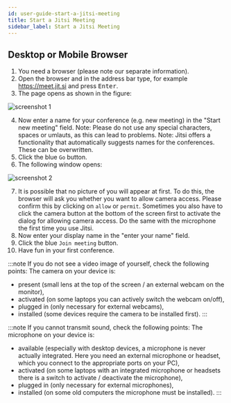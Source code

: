 ```yaml
---
id: user-guide-start-a-jitsi-meeting
title: Start a Jitsi Meeting
sidebar_label: Start a Jitsi Meeting
---
```


## Desktop or Mobile Browser

1. You need a browser (please note our separate information).
2. Open the browser and in the address bar type, for example https://meet.jit.si and press <kbd>Enter</kbd>.
3. The page opens as shown in the figure:

![screenshot 1](../assets/user_guide_start_meeting.png "screenshot 1")

4. Now enter a name for your conference (e.g. new meeting) in the "Start new meeting" field.
Note: Please do not use any special characters, spaces or umlauts, as this can lead to problems.
Note: Jitsi offers a functionality that automatically suggests names for the conferences. These can be overwritten.
5. Click the blue `Go` button.
6. The following window opens:

![screenshot 2](../assets/user_guide_join_meeting.png "screenshot 2")

7. It is possible that no picture of you will appear at first. To do this, the browser will ask you whether you want to allow camera access. Please confirm this by clicking on `allow` or `permit`. Sometimes you also have to click the camera button at the bottom of the screen first to activate the dialog for allowing camera access. Do the same with the microphone the first time you use Jitsi.
8. Now enter your display name in the "enter your name" field.
9. Click the blue `Join meeting` button.
10. Have fun in your first conference.

:::note
If you do not see a video image of yourself, check the following points:
The camera on your device is:
- present (small lens at the top of the screen / an external webcam on the monitor),
- activated (on some laptops you can actively switch the webcam on/off),
- plugged in (only necessary for external webcams),
- installed (some devices require the camera to be installed first).
:::

:::note
If you cannot transmit sound, check the following points:
The microphone on your device is:
- available (especially with desktop devices, a microphone is never actually integrated. Here you need an external microphone or headset, which you connect to the appropriate ports on your PC),
- activated (on some laptops with an integrated microphone or headsets there is a switch to activate / deactivate the microphone),
- plugged in (only necessary for external microphones),
- installed (on some old computers the microphone must be installed).
:::
